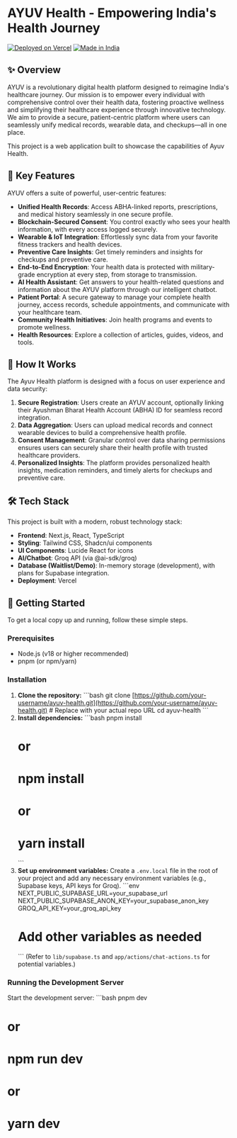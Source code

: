 # AYUV Health - Empowering India's Health Journey

[![Deployed on Vercel](https://img.shields.io/badge/Deployed%20on-Vercel-black?style=for-the-badge&logo=vercel)](https://vercel.com/techvandr-3145s-projects/v0-image-analysis)
[![Made in India](https://img.shields.io/badge/Made%20in-India-Green?style=for-the-badge&logo=india)](https://www.ayuv.in) 
## ✨ Overview

AYUV is a revolutionary digital health platform designed to reimagine India's healthcare journey. Our mission is to empower every individual with comprehensive control over their health data, fostering proactive wellness and simplifying their healthcare experience through innovative technology. We aim to provide a secure, patient-centric platform where users can seamlessly unify medical records, wearable data, and checkups—all in one place.

This project is a web application built to showcase the capabilities of Ayuv Health.

## 🚀 Key Features

AYUV offers a suite of powerful, user-centric features:

* **Unified Health Records**: Access ABHA-linked reports, prescriptions, and medical history seamlessly in one secure profile.
* **Blockchain-Secured Consent**: You control exactly who sees your health information, with every access logged securely.
* **Wearable & IoT Integration**: Effortlessly sync data from your favorite fitness trackers and health devices.
* **Preventive Care Insights**: Get timely reminders and insights for checkups and preventive care.
* **End-to-End Encryption**: Your health data is protected with military-grade encryption at every step, from storage to transmission.
* **AI Health Assistant**: Get answers to your health-related questions and information about the AYUV platform through our intelligent chatbot.
* **Patient Portal**: A secure gateway to manage your complete health journey, access records, schedule appointments, and communicate with your healthcare team.
* **Community Health Initiatives**: Join health programs and events to promote wellness.
* **Health Resources**: Explore a collection of articles, guides, videos, and tools.

## 🤔 How It Works

The Ayuv Health platform is designed with a focus on user experience and data security:
1.  **Secure Registration**: Users create an AYUV account, optionally linking their Ayushman Bharat Health Account (ABHA) ID for seamless record integration.
2.  **Data Aggregation**: Users can upload medical records and connect wearable devices to build a comprehensive health profile.
3.  **Consent Management**: Granular control over data sharing permissions ensures users can securely share their health profile with trusted healthcare providers.
4.  **Personalized Insights**: The platform provides personalized health insights, medication reminders, and timely alerts for checkups and preventive care.

## 🛠️ Tech Stack

This project is built with a modern, robust technology stack:

* **Frontend**: Next.js, React, TypeScript
* **Styling**: Tailwind CSS, Shadcn/ui components
* **UI Components**: Lucide React for icons
* **AI/Chatbot**: Groq API (via @ai-sdk/groq)
* **Database (Waitlist/Demo)**: In-memory storage (development), with plans for Supabase integration.
* **Deployment**: Vercel

## 🚀 Getting Started

To get a local copy up and running, follow these simple steps.

### Prerequisites

* Node.js (v18 or higher recommended)
* pnpm (or npm/yarn)

### Installation

1.  **Clone the repository:**
    \`\`\`bash
    git clone [https://github.com/your-username/ayuv-health.git](https://github.com/your-username/ayuv-health.git) # Replace with your actual repo URL
    cd ayuv-health
    \`\`\`
2.  **Install dependencies:**
    \`\`\`bash
    pnpm install
    # or
    # npm install
    # or
    # yarn install
    \`\`\`
3.  **Set up environment variables:**
    Create a `.env.local` file in the root of your project and add any necessary environment variables (e.g., Supabase keys, API keys for Groq).
    \`\`\`env
    NEXT_PUBLIC_SUPABASE_URL=your_supabase_url
    NEXT_PUBLIC_SUPABASE_ANON_KEY=your_supabase_anon_key
    GROQ_API_KEY=your_groq_api_key
    # Add other variables as needed
    \`\`\`
    (Refer to `lib/supabase.ts` and `app/actions/chat-actions.ts` for potential variables.)

### Running the Development Server

Start the development server:
\`\`\`bash
pnpm dev
# or
# npm run dev
# or
# yarn dev
